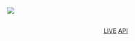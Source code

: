 <img src="https://github.com/MertSolgun/CountryApp/assets/115940928/6bb6cc53-d743-4668-b8b4-b2c8dda0ee22"> 
<br> <br>


<p align="center">
<a href="https://country-app-rouge.vercel.app/" align="left">LIVE</a> 
<a href ="https://restcountries.com/v3.1/all" align="right">API</a>

</p>



  

